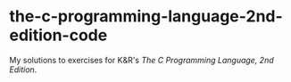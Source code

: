 # the-c-programming-language-2nd-edition-code

My solutions to exercises for K&R's _The C Programming Language, 2nd Edition_.
